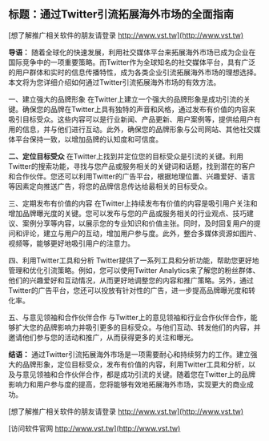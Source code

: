## **标题：通过Twitter引流拓展海外市场的全面指南**

[想了解推广相关软件的朋友请登录 http://www.vst.tw](http://www.vst.tw)

**导语：**
随着全球化的快速发展，利用社交媒体平台来拓展海外市场已成为企业在国际竞争中的一项重要策略。而Twitter作为全球知名的社交媒体平台，具有广泛的用户群体和实时的信息传播特性，成为各类企业引流拓展海外市场的理想选择。本文将为您详细介绍如何通过Twitter引流拓展海外市场的有效方法。

一、建立强大的品牌形象
在Twitter上建立一个强大的品牌形象是成功引流的关键。确保您的品牌在Twitter上具有独特的声音和风格，通过发布有价值的内容来吸引目标受众。这些内容可以是行业新闻、产品更新、用户案例等，提供给用户有用的信息，并与他们进行互动。此外，确保您的品牌形象与公司网站、其他社交媒体平台保持一致，以增加品牌的认知度和可信度。

**二、定位目标受众**
在Twitter上找到并定位您的目标受众是引流的关键。利用Twitter的搜索功能，寻找与您产品或服务相关的关键词和话题，找到潜在的客户和合作伙伴。您还可以利用Twitter的广告平台，根据地理位置、兴趣爱好、语言等因素定向推送广告，将您的品牌信息传达给最相关的目标受众。

三、定期发布有价值的内容
在Twitter上持续发布有价值的内容是吸引用户关注和增加品牌曝光度的关键。您可以发布与您的产品或服务相关的行业观点、技巧建议、案例分享等内容，以展示您的专业知识和价值主张。同时，及时回复用户的提问和评论，建立与用户的互动，增加用户参与度。此外，整合多媒体资源如图片、视频等，能够更好地吸引用户的注意力。

四、利用Twitter工具和分析
Twitter提供了一系列工具和分析功能，帮助您更好地管理和优化引流策略。例如，您可以使用Twitter Analytics来了解您的粉丝群体、他们的兴趣爱好和互动情况，从而更好地调整您的内容和推广策略。另外，通过Twitter的广告平台，您还可以投放有针对性的广告，进一步提高品牌曝光度和转化率。

五、与意见领袖和合作伙伴合作
与Twitter上的意见领袖和行业合作伙伴合作，能够扩大您的品牌影响力并吸引更多的目标受众。与他们互动、转发他们的内容，并邀请他们参与您的活动和推广，从而获得更多的关注和曝光。

**结语：**
通过Twitter引流拓展海外市场是一项需要耐心和持续努力的工作。建立强大的品牌形象，定位目标受众，发布有价值的内容，利用Twitter工具和分析，以及与意见领袖和合作伙伴合作，都是成功引流的关键。随着您在Twitter上的品牌影响力和用户参与度的提高，您将能够有效地拓展海外市场，实现更大的商业成功。

[想了解推广相关软件的朋友请登录 http://www.vst.tw](http://www.vst.tw)


[访问软件官网 http://www.vst.tw](http://www.vst.tw)
